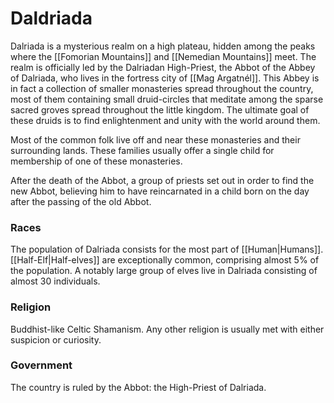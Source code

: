 # Daldriada
Dalriada is a mysterious realm on a high plateau, hidden among the peaks where the [[Fomorian Mountains]] and [[Nemedian Mountains]] meet. The realm is officially led by the Dalriadan High-Priest, the Abbot of the Abbey of Dalriada, who lives in the fortress city of [[Mag Argatnél]]. This Abbey is in fact a collection of smaller monasteries spread throughout the country, most of them containing small druid-circles that meditate among the sparse sacred groves spread throughout the little kingdom. The ultimate goal of these druids is to find enlightenment and unity with the world around them.  

Most of the common folk live off and near these monasteries and their surrounding lands. These families usually offer a single child for membership of one of these monasteries.  

After the death of the Abbot, a group of priests set out in order to find the new Abbot, believing him to have reincarnated in a child born on the day after the passing of the old Abbot.

### Races
The population of Dalriada consists for the most part of [[Human|Humans]]. [[Half-Elf|Half-elves]] are exceptionally common, comprising almost 5% of the population. A notably large group of elves live in Dalriada consisting of almost 30 individuals.

### Religion
Buddhist-like Celtic Shamanism. Any other religion is usually met with either suspicion or curiosity.

### Government
The country is ruled by the Abbot: the High-Priest of Dalriada.


